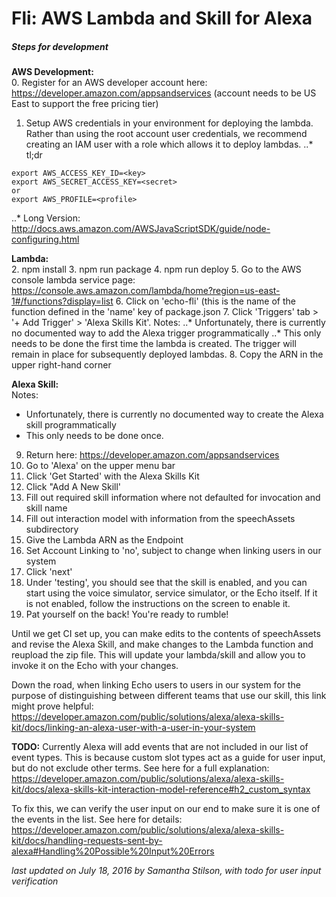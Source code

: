 # Fli: AWS Lambda and Skill for Alexa
##### Steps for development
**AWS Development:**  
0. Register for an AWS developer account here: https://developer.amazon.com/appsandservices
 (account needs to be US East to support the free pricing tier)  
1. Setup AWS credentials in your environment for deploying the lambda. Rather than using the root account user credentials,
we recommend creating an IAM user with a role which allows it to deploy lambdas.
..* tl;dr
```
export AWS_ACCESS_KEY_ID=<key>
export AWS_SECRET_ACCESS_KEY=<secret>
or
export AWS_PROFILE=<profile>
```
..* Long Version: http://docs.aws.amazon.com/AWSJavaScriptSDK/guide/node-configuring.html

**Lambda:**  
2. npm install
3. npm run package
4. npm run deploy
5. Go to the AWS console lambda service page: https://console.aws.amazon.com/lambda/home?region=us-east-1#/functions?display=list
6. Click on 'echo-fli' (this is the name of the function defined in the 'name' key of package.json
7. Click 'Triggers' tab > '+ Add Trigger' > 'Alexa Skills Kit'. Notes:
..* Unfortunately, there is currently no documented way to add the Alexa trigger programmatically
..* This only needs to be done the first time the lambda is created. The trigger will remain in place for subsequently deployed lambdas.
8. Copy the ARN in the upper right-hand corner  

**Alexa Skill:**  
Notes:
* Unfortunately, there is currently no documented way to create the Alexa skill programmatically
* This only needs to be done once.
9. Return here: https://developer.amazon.com/appsandservices  
10. Go to 'Alexa' on the upper menu bar  
11. Click 'Get Started' with the Alexa Skills Kit  
12. Click "Add A New Skill'  
13. Fill out required skill information where not defaulted for invocation and skill name  
14. Fill out interaction model with information from the speechAssets subdirectory  
15. Give the Lambda ARN as the Endpoint  
16. Set Account Linking to 'no', subject to change when linking users in our system  
17. Click 'next'  
18. Under 'testing', you should see that the skill is enabled, and you can start using the voice simulator, service simulator, or the Echo itself. If it is not enabled, follow the instructions on the screen to enable it.  
19. Pat yourself on the back! You're ready to rumble!  

Until we get CI set up, you can make edits to the contents of speechAssets and revise the Alexa Skill, and make changes to the Lambda function and reupload the zip file. This will update your lambda/skill and allow you to invoke it on the Echo with your changes.

Down the road, when linking Echo users to users in our system for the purpose of distinguishing between different teams that use our skill, this link might prove helpful: https://developer.amazon.com/public/solutions/alexa/alexa-skills-kit/docs/linking-an-alexa-user-with-a-user-in-your-system

**TODO:**
Currently Alexa will add events that are not included in our list of event types. This is because custom slot types act as a guide for user input, but do not exclude other terms. See here for a full explanation: https://developer.amazon.com/public/solutions/alexa/alexa-skills-kit/docs/alexa-skills-kit-interaction-model-reference#h2_custom_syntax

To fix this, we can verify the user input on our end to make sure it is one of the events in the list. See here for details: https://developer.amazon.com/public/solutions/alexa/alexa-skills-kit/docs/handling-requests-sent-by-alexa#Handling%20Possible%20Input%20Errors

*last updated on July 18, 2016 by Samantha Stilson, with todo for user input verification*

